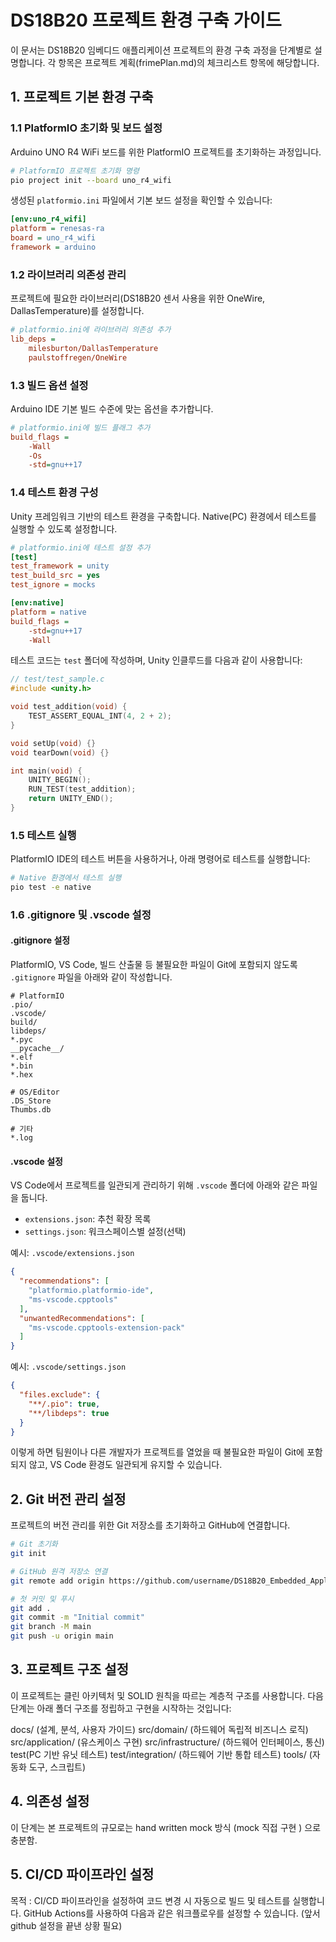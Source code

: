 # DS18B20 프로젝트 환경 구축 가이드

이 문서는 DS18B20 임베디드 애플리케이션 프로젝트의 환경 구축 과정을 단계별로 설명합니다. 각 항목은 프로젝트 계획(frimePlan.md)의 체크리스트 항목에 해당합니다.

## 1. 프로젝트 기본 환경 구축

### 1.1 PlatformIO 초기화 및 보드 설정

Arduino UNO R4 WiFi 보드를 위한 PlatformIO 프로젝트를 초기화하는 과정입니다.

```bash
# PlatformIO 프로젝트 초기화 명령
pio project init --board uno_r4_wifi
```

생성된 `platformio.ini` 파일에서 기본 보드 설정을 확인할 수 있습니다:

```ini
[env:uno_r4_wifi]
platform = renesas-ra
board = uno_r4_wifi
framework = arduino
```

### 1.2 라이브러리 의존성 관리

프로젝트에 필요한 라이브러리(DS18B20 센서 사용을 위한 OneWire, DallasTemperature)를 설정합니다.

```ini
# platformio.ini에 라이브러리 의존성 추가
lib_deps =
    milesburton/DallasTemperature
    paulstoffregen/OneWire
```

### 1.3 빌드 옵션 설정

Arduino IDE 기본 빌드 수준에 맞는 옵션을 추가합니다.

```ini
# platformio.ini에 빌드 플래그 추가
build_flags =
    -Wall
    -Os
    -std=gnu++17
```

### 1.4 테스트 환경 구성

Unity 프레임워크 기반의 테스트 환경을 구축합니다. Native(PC) 환경에서 테스트를 실행할 수 있도록 설정합니다.

```ini
# platformio.ini에 테스트 설정 추가
[test]
test_framework = unity
test_build_src = yes
test_ignore = mocks

[env:native]
platform = native
build_flags =
    -std=gnu++17
    -Wall
```

테스트 코드는 `test` 폴더에 작성하며, Unity 인클루드를 다음과 같이 사용합니다:

```c
// test/test_sample.c
#include <unity.h>

void test_addition(void) {
    TEST_ASSERT_EQUAL_INT(4, 2 + 2);
}

void setUp(void) {}
void tearDown(void) {}

int main(void) {
    UNITY_BEGIN();
    RUN_TEST(test_addition);
    return UNITY_END();
}
```

### 1.5 테스트 실행

PlatformIO IDE의 테스트 버튼을 사용하거나, 아래 명령어로 테스트를 실행합니다:

```bash
# Native 환경에서 테스트 실행
pio test -e native
```

### 1.6 .gitignore 및 .vscode 설정

#### .gitignore 설정

PlatformIO, VS Code, 빌드 산출물 등 불필요한 파일이 Git에 포함되지 않도록 `.gitignore` 파일을 아래와 같이 작성합니다.

```gitignore
# PlatformIO
.pio/
.vscode/
build/
libdeps/
*.pyc
__pycache__/
*.elf
*.bin
*.hex

# OS/Editor
.DS_Store
Thumbs.db

# 기타
*.log
```

#### .vscode 설정

VS Code에서 프로젝트를 일관되게 관리하기 위해 `.vscode` 폴더에 아래와 같은 파일을 둡니다.

- `extensions.json`: 추천 확장 목록
- `settings.json`: 워크스페이스별 설정(선택)

예시: `.vscode/extensions.json`
```json
{
  "recommendations": [
    "platformio.platformio-ide",
    "ms-vscode.cpptools"
  ],
  "unwantedRecommendations": [
    "ms-vscode.cpptools-extension-pack"
  ]
}
```

예시: `.vscode/settings.json`
```json
{
  "files.exclude": {
    "**/.pio": true,
    "**/libdeps": true
  }
}
```

이렇게 하면 팀원이나 다른 개발자가 프로젝트를 열었을 때 불필요한 파일이 Git에 포함되지 않고, VS Code 환경도 일관되게 유지할 수 있습니다.

## 2. Git 버전 관리 설정

프로젝트의 버전 관리를 위한 Git 저장소를 초기화하고 GitHub에 연결합니다.

```bash
# Git 초기화
git init

# GitHub 원격 저장소 연결
git remote add origin https://github.com/username/DS18B20_Embedded_Application.git

# 첫 커밋 및 푸시
git add .
git commit -m "Initial commit"
git branch -M main
git push -u origin main
```

## 3. 프로젝트 구조 설정

이 프로젝트는 클린 아키텍처 및 SOLID 원칙을 따르는 계층적 구조를 사용합니다. 다음 단계는 아래 폴더 구조를 정립하고 구현을 시작하는 것입니다:

docs/ (설계, 분석, 사용자 가이드)
src/domain/ (하드웨어 독립적 비즈니스 로직)
src/application/ (유스케이스 구현)
src/infrastructure/ (하드웨어 인터페이스, 통신)
test(PC 기반 유닛 테스트)
test/integration/ (하드웨어 기반 통합 테스트)
tools/ (자동화 도구, 스크립트)

## 4. 의존성 설정
이 단계는 본 프로젝트의 규모로는 hand written mock 방식 (mock 직접 구현 ) 으로 충분함.

## 5. CI/CD 파이프라인 설정

목적 : CI/CD 파이프라인을 설정하여 코드 변경 시 자동으로 빌드 및 테스트를 실행합니다. 
GitHub Actions를 사용하여 다음과 같은 워크플로우를 설정할 수 있습니다. (앞서 github 설정을 끝낸 상황 필요)

